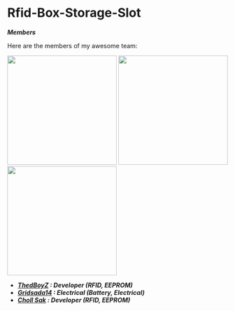 # Rfid-Box-Storage-Slot

***Members***

Here are the members of my awesome team:

[<img src="https://scontent.fbkk7-2.fna.fbcdn.net/v/t39.30808-6/315988909_1282333705674331_9115844950659140267_n.jpg?_nc_cat=104&ccb=1-7&_nc_sid=174925&_nc_eui2=AeHkPY-fjfJNPpRXqNR8TcQ-bvBelBLJ0fpu8F6UEsnR-qUTTal8xoLpFbEiPcKaZX2s-h0gxcIcRfidXuNWQVA5&_nc_ohc=I1vgYyGUZ6YAX_1CaQi&_nc_ht=scontent.fbkk7-2.fna&oh=00_AfDcEogif43u2nm6Xm9IWgEwRxsok9yVWULVDL2xDQ_8WA&oe=644D8381" height="250" width="250">](https://github.com/ThedBoyZ)  [<img src="https://scontent.fbkk7-3.fna.fbcdn.net/v/t1.15752-9/342550226_954582495572030_3092961904715121000_n.png?_nc_cat=100&ccb=1-7&_nc_sid=ae9488&_nc_eui2=AeEJBvigjh1d-Fu7GksZE4Oe678y_L0OUwLrvzL8vQ5TApmLVoB9AL38w4HWBGLaTC-U9Qh2PqBLILh7OK7FxRru&_nc_ohc=YUDVnOzl0zIAX-VZv9y&_nc_ht=scontent.fbkk7-3.fna&oh=03_AdS5J3CY9A0bJGW3cUrrQtCdqx0c4E3ZTWCzvcOTN04fiQ&oe=646F0B6C" height="250" width="250">](https://github.com/gridsada14)  [<img src="https://scontent.fbkk7-2.fna.fbcdn.net/v/t39.30808-6/218435537_1197339287396112_5375186524094989009_n.jpg?_nc_cat=104&ccb=1-7&_nc_sid=174925&_nc_eui2=AeFogsYfaYp1LSCIMfEw91Lw01g7scw_3kDTWDuxzD_eQHiCrfuagKW0RsJlJSpKa3HHWQb2Xcn0ziv2fSNlZwAP&_nc_ohc=umT15A6M8bcAX808uC9&_nc_ht=scontent.fbkk7-2.fna&oh=00_AfB9CIT-d6AaQVoCROJ5fs0hQtp5KNqD4VlI4wtv438dGw&oe=644C216B" height="250" width="250">](https://github.com/chollsak)

- ***<a href="https://github.com/ThedBoyZ">ThedBoyZ</a> : Developer (RFID, EEPROM)*** 
- ***<a href="https://github.com/gridsada14">Gridsada14</a> : Electrical (Battery, Electrical)***
- ***<a href="https://github.com/chollsak">Choll Sak</a> : Developer (RFID, EEPROM)***



